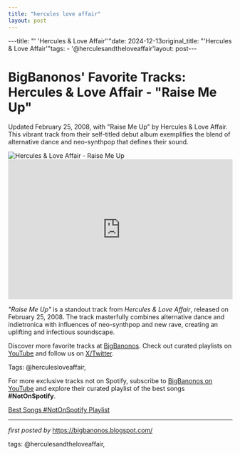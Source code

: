 ```yaml
---
title: "hercules love affair"
layout: post
---
```

---title: "' 'Hercules & Love Affair''"date: 2024-12-13original_title: "'Hercules & Love Affair'"tags:  - '@herculesandtheloveaffair'layout: post---<!-- Post Title --><h1 >BigBanonos' Favorite Tracks: Hercules & Love Affair - "Raise Me Up"</h1> <!-- Introductory Text --><p >Updated February 25, 2008, with "Raise Me Up" by Hercules & Love Affair. This vibrant track from their self-titled debut album exemplifies the blend of alternative dance and neo-synthpop that defines their sound.</p> <!-- Featured Image --><div > <img src="https://static.ra.co/images/profiles/lg/herculesloveaffair.jpg?dateUpdated=1462915105673" alt="Hercules & Love Affair - Raise Me Up" /></div> <!-- YouTube Video Embed --><div > <iframe width="100%" height="315" src="https://www.youtube.com/embed/zYpmtO6zC74" title="Raise Me Up" frameborder="0" allow="accelerometer; autoplay; encrypted-media; gyroscope; picture-in-picture; web-share" referrerpolicy="strict-origin-when-cross-origin" allowfullscreen></iframe></div> <!-- Song Information --><div > <p><em>"Raise Me Up"</em> is a standout track from *Hercules & Love Affair*, released on February 25, 2008. The track masterfully combines alternative dance and indietronica with influences of neo-synthpop and new rave, creating an uplifting and infectious soundscape.</p></div> <!-- Footer Links --><div > <p>Discover more favorite tracks at <a href="https://bigbanonos.blogspot.com/" target="_blank">BigBanonos</a>. Check out curated playlists on <a href="https://www.youtube.com/@BigBanonos" target="_blank">YouTube</a> and follow us on <a href="https://x.com/bigbanonos" target="_blank">X/Twitter</a>.</p></div> <!-- Tags --><p >Tags: @herculesloveaffair,</p><!--Subscribe and Playlist Links--><div>    <p>For more exclusive tracks not on Spotify, subscribe to <a href="https://www.youtube.com/@BigBanonos" target="_blank">BigBanonos on YouTube</a> and explore their curated playlist of the best songs <strong>#NotOnSpotify</strong>.</p>    <p><a href="https://www.youtube.com/playlist?list=PLtuNtuTatqI0kFahUCbtbfenC_ET5O_tr" target="_blank">Best Songs #NotOnSpotify Playlist<br /></a></p></div><hr /><p><em>first posted by</em> <a href="https://bigbanonos.blogspot.com/" rel="noopener" target="_new">https://bigbanonos.blogspot.com/</a></p><p>tags: @herculesandtheloveaffair,</p>